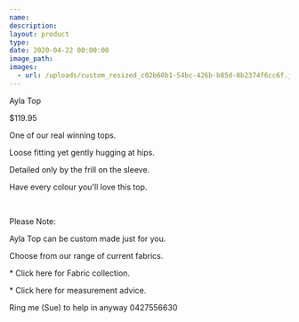 ```yaml
---
name:
description:
layout: product
type:
date: 2020-04-22 00:00:00
image_path:
images:
  - url: /uploads/custom_resized_c02b60b1-54bc-426b-b85d-0b2374f6cc6f.jpg
---
```


Ayla Top

$119.95

One of our real winning tops.

Loose fitting yet gently hugging at hips.

Detailed only by the frill on the sleeve.

Have every colour you'll love this top.

&nbsp;

Please Note:

Ayla Top can be custom made just for you.

Choose from our range of current fabrics.

\* Click here for Fabric collection.

\* Click here for measurement advice.

Ring me (Sue) to help in anyway 0427556630